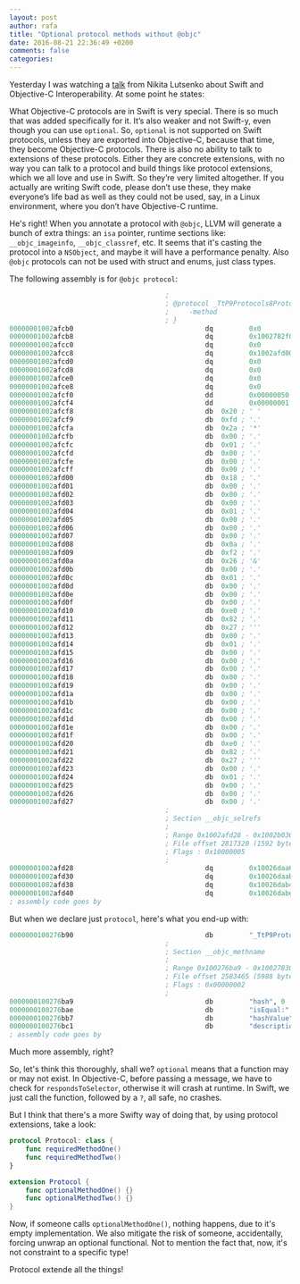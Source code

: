 ```yaml
---
layout: post
author: rafa
title: "Optional protocol methods without @objc"
date: 2016-08-21 22:36:49 +0200
comments: false
categories: 
---
```


Yesterday I was watching a [talk](https://realm.io/news/altconf-nikita-lutsenko-objc-swift-interoperability/) from Nikita Lutsenko about Swift and Objective-C Interoperability. At some point he states:

>
What Objective-C protocols are in Swift is very special. There is so much that was added specifically for it. It’s also weaker and not Swift-y, even though you can use `optional`. So, `optional` is not supported on Swift protocols, unless they are exported into Objective-C, because that time, they become Objective-C protocols.
There is also no ability to talk to extensions of these protocols. Either they are concrete extensions, with no way you can talk to a protocol and build things like protocol extensions, which we all love and use in Swift. So they’re very limited altogether.
If you actually are writing Swift code, please don’t use these, they make everyone’s life bad as well as they could not be used, say, in a Linux environment, where you don’t have Objective-C runtime.

He's right! When you annotate a protocol with `@objc`, LLVM will generate a bunch of extra things: an `isa` pointer, runtime sections like: `__objc_imageinfo`, `__objc_classref`, etc. It seems that it's casting the protocol into a `NSObject`, and maybe it will have a performance penalty. Also `@objc` protocols can not be used with struct and enums, just class types.

The following assembly is for `@objc protocol`:

```llvm
                                       ; 
                                       ; @protocol _TtP9Protocols8Protocol_ {
                                       ;     -method
                                       ; }
00000001002afcb0                                 dq         0x0                 ; isa, XREF=0x1002abaa0, 0x1002b03c8
00000001002afcb8                                 dq         0x1002782f0         ; name, "_TtP9Protocols8Protocol_"
00000001002afcc0                                 dq         0x0                 ; protocols
00000001002afcc8                                 dq         0x1002afd00         ; instance methods
00000001002afcd0                                 dq         0x0                 ; class methods
00000001002afcd8                                 dq         0x0                 ; optional instanceMethods
00000001002afce0                                 dq         0x0                 ; optional class methods
00000001002afce8                                 dq         0x0                 ; instance properties
00000001002afcf0                                 dd         0x00000050          ; size
00000001002afcf4                                 dd         0x00000001          ; flags
00000001002afcf8                                 db  0x20 ; ' '
00000001002afcf9                                 db  0xfd ; '.'
00000001002afcfa                                 db  0x2a ; '*'
00000001002afcfb                                 db  0x00 ; '.'
00000001002afcfc                                 db  0x01 ; '.'
00000001002afcfd                                 db  0x00 ; '.'
00000001002afcfe                                 db  0x00 ; '.'
00000001002afcff                                 db  0x00 ; '.'
00000001002afd00                                 db  0x18 ; '.'                 ; XREF=0x1002afcc8
00000001002afd01                                 db  0x00 ; '.'
00000001002afd02                                 db  0x00 ; '.'
00000001002afd03                                 db  0x00 ; '.'
00000001002afd04                                 db  0x01 ; '.'
00000001002afd05                                 db  0x00 ; '.'
00000001002afd06                                 db  0x00 ; '.'
00000001002afd07                                 db  0x00 ; '.'
00000001002afd08                                 db  0x0a ; '.'
00000001002afd09                                 db  0xf2 ; '.'
00000001002afd0a                                 db  0x26 ; '&'
00000001002afd0b                                 db  0x00 ; '.'
00000001002afd0c                                 db  0x01 ; '.'
00000001002afd0d                                 db  0x00 ; '.'
00000001002afd0e                                 db  0x00 ; '.'
00000001002afd0f                                 db  0x00 ; '.'
00000001002afd10                                 db  0xe0 ; '.'
00000001002afd11                                 db  0x82 ; '.'
00000001002afd12                                 db  0x27 ; '''
00000001002afd13                                 db  0x00 ; '.'
00000001002afd14                                 db  0x01 ; '.'
00000001002afd15                                 db  0x00 ; '.'
00000001002afd16                                 db  0x00 ; '.'
00000001002afd17                                 db  0x00 ; '.'
00000001002afd18                                 db  0x00 ; '.'
00000001002afd19                                 db  0x00 ; '.'
00000001002afd1a                                 db  0x00 ; '.'
00000001002afd1b                                 db  0x00 ; '.'
00000001002afd1c                                 db  0x00 ; '.'
00000001002afd1d                                 db  0x00 ; '.'
00000001002afd1e                                 db  0x00 ; '.'
00000001002afd1f                                 db  0x00 ; '.'
00000001002afd20                                 db  0xe0 ; '.'
00000001002afd21                                 db  0x82 ; '.'
00000001002afd22                                 db  0x27 ; '''
00000001002afd23                                 db  0x00 ; '.'
00000001002afd24                                 db  0x01 ; '.'
00000001002afd25                                 db  0x00 ; '.'
00000001002afd26                                 db  0x00 ; '.'
00000001002afd27                                 db  0x00 ; '.'
                                       ; 
                                       ; Section __objc_selrefs
                                       ; 
                                       ; Range 0x1002afd28 - 0x1002b0360 (1592 bytes)
                                       ; File offset 2817320 (1592 bytes)
                                       ; Flags : 0x10000005
                                       ; 
00000001002afd28                                 dq         0x10026daa6         ; @selector(hash), "hash", XREF=0x1000008e8, -[NSObject hashValue]+4, __TFE10ObjectiveCCSo8NSObjectg9hashValueSi+4, __TFE10FoundationSSg4hashSi+15, _swift_stdlib_NSStringNFDHashValue+27, _swift_stdlib_NSStringASCIIHashValue+10
00000001002afd30                                 dq         0x10026daab         ; @selector(isEqual:), "isEqual:", XREF=__TTWCSo8NSObjects9Equatable10ObjectiveCZFS0_oi2eefTxx_Sb+16, __TZF10ObjectiveCoi2eeFTCSo8NSObjectS0__Sb+16, _swift_stdlib_NSObject_isEqual+21
00000001002afd38                                 dq         0x10026dab4         ; @selector(hashValue), "hashValue", XREF=__TTWCSo8NSObjects8Hashable10ObjectiveCFS0_g9hashValueSi+7
00000001002afd40                                 dq         0x10026dabe         ; @selector(description), "description", XREF=__TTWC
; assembly code goes by
```

But when we declare just `protocol`, here's what you end-up with:

```llvm
0000000100276b90                                 db         "_TtP9Protocols8Protocol_", 0
                                       ; 
                                       ; Section __objc_methname
                                       ; 
                                       ; Range 0x100276ba9 - 0x10027830d (5988 bytes)
                                       ; File offset 2583465 (5988 bytes)
                                       ; Flags : 0x00000002
                                       ; 
0000000100276ba9                                 db         "hash", 0           ; XREF=0x100000210, 0x1002afcf0
0000000100276bae                                 db         "isEqual:", 0       ; XREF=0x1002afcf8
0000000100276bb7                                 db         "hashValue", 0      ; XREF=0x1002afd00
0000000100276bc1                                 db         "description", 0    ; XREF=0x1002afd08
; assembly code goes by
```

Much more assembly, right?

So, let's think this thoroughly, shall we?
`optional` means that a function may or may not exist.
In Objective-C, before passing a message, we have to check for `respondsToSelector`, otherwise it will crash at runtime.
In Swift, we just call the function, followed by a `?`, all safe, no crashes.

But I think that there's a more Swifty way of doing that, by using protocol extensions, take a look:

```swift
protocol Protocol: class {
    func requiredMethodOne()
    func requiredMethodTwo()
}

extension Protocol {
    func optionalMethodOne() {}
    func optionalMethodTwo() {}
}
```

Now, if someone calls `optionalMethodOne()`, nothing happens, due to it's empty implementation. We also mitigate the risk of someone, accidentally, forcing unwrap an optional functional. Not to mention the fact that, now, it's not constraint to a specific type!

Protocol extende all the things!

